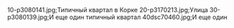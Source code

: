 10-p3080141.jpg;Типичный квартал в Корке
20-p3170213.jpg;Улица
30-p3080139.jpg;И еще один типичный квартал
40dsc70460.jpg;И еще один